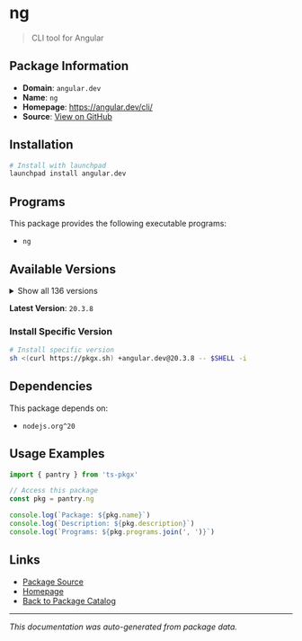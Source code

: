 # ng

> CLI tool for Angular

## Package Information

- **Domain**: `angular.dev`
- **Name**: `ng`
- **Homepage**: https://angular.dev/cli/
- **Source**: [View on GitHub](https://github.com/pkgxdev/pantry/tree/main/projects/angular.dev/package.yml)

## Installation

```bash
# Install with launchpad
launchpad install angular.dev
```

## Programs

This package provides the following executable programs:

- `ng`

## Available Versions

<details>
<summary>Show all 136 versions</summary>

- `20.3.8`, `20.3.7`, `20.3.6`, `20.3.5`, `20.3.4`
- `20.3.3`, `20.3.2`, `20.3.1`, `20.3.0`, `20.2.2`
- `20.2.1`, `20.2.0`, `20.1.6`, `20.1.5`, `20.1.4`
- `20.1.3`, `20.1.2`, `20.1.1`, `20.1.0`, `20.0.6`
- `20.0.5`, `20.0.4`, `20.0.3`, `20.0.2`, `20.0.1`
- `20.0.0`, `19.2.19`, `19.2.18`, `19.2.17`, `19.2.16`
- `19.2.15`, `19.2.14`, `19.2.13`, `19.2.12`, `19.2.11`
- `19.2.10`, `19.2.9`, `19.2.8`, `19.2.7`, `19.2.6`
- `19.2.5`, `19.2.4`, `19.2.3`, `19.2.2`, `19.2.1`
- `19.2.0`, `19.1.9`, `19.1.8`, `19.1.7`, `19.1.6`
- `19.1.5`, `19.1.4`, `19.1.3`, `19.1.2`, `19.1.1`
- `19.1.0`, `19.0.7`, `19.0.6`, `19.0.5`, `19.0.4`
- `19.0.3`, `19.0.2`, `19.0.1`, `19.0.0`, `18.2.21`
- `18.2.20`, `18.2.19`, `18.2.18`, `18.2.17`, `18.2.16`
- `18.2.15`, `18.2.14`, `18.2.13`, `18.2.12`, `18.2.11`
- `18.2.10`, `18.2.9`, `18.2.8`, `18.2.7`, `18.2.6`
- `18.2.5`, `18.2.4`, `18.2.3`, `18.2.2`, `18.2.1`
- `18.2.0`, `18.1.4`, `18.1.3`, `18.1.2`, `18.1.1`
- `18.1.0`, `18.0.7`, `18.0.6`, `18.0.5`, `18.0.4`
- `18.0.3`, `18.0.2`, `18.0.1`, `18.0.0`, `17.3.17`
- `17.3.16`, `17.3.15`, `17.3.14`, `17.3.13`, `17.3.12`
- `17.3.11`, `17.3.10`, `17.3.9`, `17.3.8`, `17.3.7`
- `17.3.6`, `17.3.5`, `17.3.4`, `17.3.3`, `17.3.2`
- `17.3.1`, `17.3.0`, `17.2.3`, `17.2.2`, `17.2.1`
- `17.2.0`, `17.1.4`, `17.1.3`, `17.1.2`, `17.1.1`
- `17.1.0`, `17.0.10`, `17.0.9`, `17.0.8`, `17.0.7`
- `17.0.6`, `17.0.5`, `16.2.16`, `16.2.15`, `16.2.14`
- `15.2.11`

</details>

**Latest Version**: `20.3.8`

### Install Specific Version

```bash
# Install specific version
sh <(curl https://pkgx.sh) +angular.dev@20.3.8 -- $SHELL -i
```

## Dependencies

This package depends on:

- `nodejs.org^20`

## Usage Examples

```typescript
import { pantry } from 'ts-pkgx'

// Access this package
const pkg = pantry.ng

console.log(`Package: ${pkg.name}`)
console.log(`Description: ${pkg.description}`)
console.log(`Programs: ${pkg.programs.join(', ')}`)
```

## Links

- [Package Source](https://github.com/pkgxdev/pantry/tree/main/projects/angular.dev/package.yml)
- [Homepage](https://angular.dev/cli/)
- [Back to Package Catalog](../../package-catalog.md)

---

*This documentation was auto-generated from package data.*
